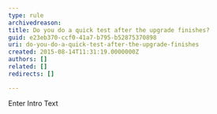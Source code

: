 ```yaml
---
type: rule
archivedreason: 
title: Do you do a quick test after the upgrade finishes?
guid: e23eb370-ccf0-41a7-b795-b52875370898
uri: do-you-do-a-quick-test-after-the-upgrade-finishes
created: 2015-08-14T11:31:19.0000000Z
authors: []
related: []
redirects: []

---
```



Enter Intro Text
<br><excerpt class='endintro'></excerpt><br>



